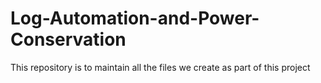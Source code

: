 # Log-Automation-and-Power-Conservation
This repository is to maintain all the files we create as part of this project

